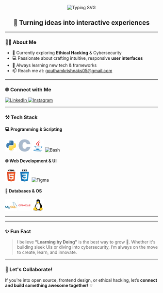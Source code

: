 <!-- Animated Header -->
<!-- Fancy Animated Typing Banner -->
<p align="center">
  <img src="https://readme-typing-svg.demolab.com?font=Fira+Code&weight=500&size=24&pause=1000&color=38BDF8&center=true&vCenter=true&width=600&lines=Hi+%F0%9F%91%8B%2C+I'm+Gouthamkrishna+K+S;Frontend+Developer+%F0%9F%92%BB;Ethical+Hacking+Explorer+%F0%9F%94%91;UI%2FUX+Designer+in+Training+%F0%9F%A7%91%E2%80%8D%F0%9F%8E%93;Linux+%7C+Python+%7C+Web+Dev+%F0%9F%9A%80;Learning+by+Doing+%E2%9C%A8+Always+!;Let%27s+Build+Something+Awesome+Together+%F0%9F%92%AA" alt="Typing SVG" />
</p>


<h2 align="center">🚀 Turning ideas into interactive experiences</h2>

---

### 👨‍💻 About Me

- 🌱 Currently exploring **Ethical Hacking** & Cybersecurity  
- 💻 Passionate about crafting intuitive, responsive **user interfaces**  
- 🧠 Always learning new tech & frameworks  
- 📫 Reach me at: [gouthamkrishnaks05@gmail.com](mailto:gouthamkrishnaks05@gmail.com)

---

### 🌐 Connect with Me

<p align="left">
  <a href="https://www.linkedin.com/in/gouthamkrishna-k-s/" target="_blank">
    <img src="https://img.shields.io/badge/LinkedIn-blue?style=for-the-badge&logo=linkedin" alt="LinkedIn"/>
  </a>
  <a href="https://instagram.com/gouthamkrishna_k_s" target="_blank">
    <img src="https://img.shields.io/badge/Instagram-pink?style=for-the-badge&logo=instagram" alt="Instagram"/>
  </a>
</p>

---

### ⚒️ Tech Stack

#### 💻 Programming & Scripting
<p>
  <img src="https://raw.githubusercontent.com/devicons/devicon/master/icons/python/python-original.svg" alt="Python" width="40"/>
  <img src="https://raw.githubusercontent.com/devicons/devicon/master/icons/c/c-original.svg" alt="C" width="40"/>
  <img src="https://raw.githubusercontent.com/devicons/devicon/master/icons/java/java-original.svg" alt="Java" width="40"/>
  <img src="https://www.vectorlogo.zone/logos/gnu_bash/gnu_bash-icon.svg" alt="Bash" width="40"/>
</p>

#### 🌐 Web Development & UI
<p>
  <img src="https://raw.githubusercontent.com/devicons/devicon/master/icons/html5/html5-original-wordmark.svg" alt="HTML5" width="40"/>
  <img src="https://raw.githubusercontent.com/devicons/devicon/master/icons/css3/css3-original-wordmark.svg" alt="CSS3" width="40"/>
  <img src="https://www.vectorlogo.zone/logos/figma/figma-icon.svg" alt="Figma" width="40"/>
</p>

#### 💾 Databases & OS
<p>
  <img src="https://raw.githubusercontent.com/devicons/devicon/master/icons/mysql/mysql-original-wordmark.svg" alt="MySQL" width="40"/>
  <img src="https://raw.githubusercontent.com/devicons/devicon/master/icons/oracle/oracle-original.svg" alt="Oracle" width="40"/>
  <img src="https://raw.githubusercontent.com/devicons/devicon/master/icons/linux/linux-original.svg" alt="Linux" width="40"/>
</p>

---

<!----### 📊 GitHub Stats

<p align="center">
  <!-- GitHub Stats -->
<!-----<img src="https://github-readme-stats.vercel.app/api?username=gouthamkrishna-k-s&show_icons=true&theme=radical" />

<!-- GitHub Streak -->
<!----<img src="https://github-readme-streak-stats.herokuapp.com/?user=gouthamkrishna-k-s&theme=radical" />

</p>--->

---

### ✨ Fun Fact

> I believe **“Learning by Doing”** is the best way to grow 🚀. Whether it's building sleek UIs or diving into cybersecurity, I’m always on the move to create, learn, and innovate.

---

### 🧭 Let's Collaborate!

If you're into open source, frontend design, or ethical hacking, let’s **connect and build something awesome together!** 💡
